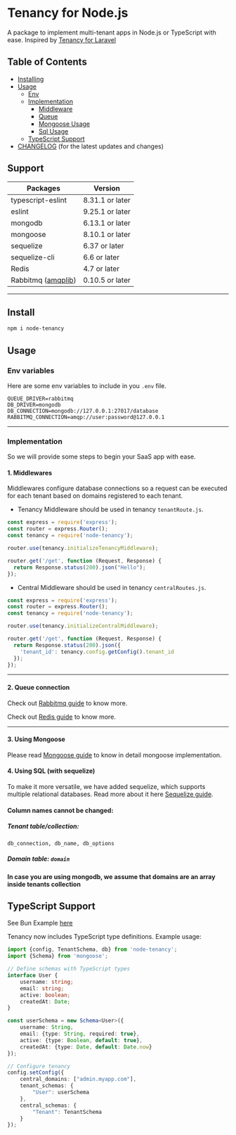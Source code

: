 # Tenancy for Node.js

A package to implement multi-tenant apps in Node.js or TypeScript with ease.
Inspired by [Tenancy for Laravel](https://tenancyforlaravel.com)

## Table of Contents

- [Installing](#install)
- [Usage](#usage)
    - [Env](#env-variables)
    - [Implementation](#implementation)
        - [Middleware](#1-middlewares)
        - [Queue](#2-queue-connection)
        - [Mongoose Usage](#3-using-mongoose)
        - [Sql Usage](#4-using-sql-with-sequelize)
    - [TypeScript Support](#typescript-support)
- [CHANGELOG](CHANGELOG.md) (for the latest updates and changes)

## Support

| **Packages**                                                | **Version**     |
|-------------------------------------------------------------|-----------------|
| typescript-eslint                                           | 8.31.1 or later |
| eslint                                                      | 9.25.1 or later |
| mongodb                                                     | 6.13.1 or later |
| mongoose                                                    | 8.10.1 or later |
| sequelize                                                   | 6.37 or later   |
| sequelize-cli                                               | 6.6 or later    |
| Redis                                                       | 4.7 or later    |
| Rabbitmq ([amqplib](https://www.npmjs.com/package/amqplib)) | 0.10.5 or later |

---

## Install

```bash
npm i node-tenancy
```

## Usage

### Env variables

Here are some env variables to include in you `.env` file.

```dotenv
QUEUE_DRIVER=rabbitmq
DB_DRIVER=mongodb
DB_CONNECTION=mongodb://127.0.0.1:27017/database
RABBITMQ_CONNECTION=amqp://user:password@127.0.0.1
```

---

### Implementation

So we will provide some steps to begin your SaaS app with ease.

#### 1. Middlewares

Middlewares configure database connections so a request can be executed
for each tenant based on domains registered to each tenant.

* Tenancy Middleware should be used in tenancy `tenantRoute.js`.

```js
const express = require('express');
const router = express.Router();
const tenancy = require('node-tenancy');

router.use(tenancy.initializeTenancyMiddleware);

router.get('/get', function (Request, Response) {
  return Response.status(200).json("Hello");
});
```

* Central Middleware should be used in tenancy `centralRoutes.js`.

```js
const express = require('express');
const router = express.Router();
const tenancy = require('node-tenancy');

router.use(tenancy.initializeCentralMiddleware);

router.get('/get', function (Request, Response) {
  return Response.status(200).json({
    'tenant_id': tenancy.config.getConfig().tenant_id
  });
});
```

---

#### 2. Queue connection

Check out [Rabbitmq guide](docs/RABBITMQ.md) to know more.

Check out [Redis guide](docs/REDIS.md) to know more.

---

#### 3. Using Mongoose

Please read [Mongoose guide](docs/MONGO.md) to know
in detail mongoose implementation.

#### 4. Using SQL (with sequelize)

To make it more versatile, we have added
sequelize, which supports multiple relational databases.
Read more about it here [Sequelize guide](docs/SQL.md).

#### Column names cannot be changed:

##### Tenant table/collection:

`db_connection, db_name, db_options`

##### Domain table: `domain`

**In case you are using mongodb, we assume that domains are an array inside
tenants collection**

## TypeScript Support

See Bun Example [here](examples/bun-app)

Tenancy now includes TypeScript type definitions. Example usage:

```typescript
import {config, TenantSchema, db} from 'node-tenancy';
import {Schema} from 'mongoose';

// Define schemas with TypeScript types
interface User {
    username: string;
    email: string;
    active: boolean;
    createdAt: Date;
}

const userSchema = new Schema<User>({
    username: String,
    email: {type: String, required: true},
    active: {type: Boolean, default: true},
    createdAt: {type: Date, default: Date.now}
});

// Configure tenancy
config.setConfig({
    central_domains: ["admin.myapp.com"],
    tenant_schemas: {
        "User": userSchema
    },
    central_schemas: {
        "Tenant": TenantSchema
    }
});
```
